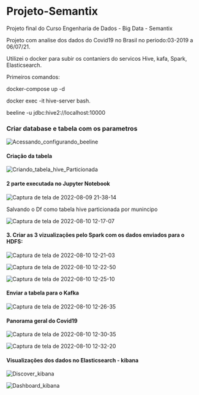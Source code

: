 # Projeto-Semantix
Projeto final do Curso Engenharia de Dados - Big Data - Semantix

Projeto com analise dos dados do Covid19 no Brasil no periodo:03-2019 a 06/07/21.

Utilizei o docker para subir os contaniers do servicos Hive, kafa, Spark, Elasticsearch. 

Primeiros comandos:

docker-compose up -d

docker exec -it hive-server bash.

beeline -u jdbc:hive2://localhost:10000

### Criar database e tabela com os parametros

![Acessando_configurando_beeline](https://user-images.githubusercontent.com/39307787/183940349-a435724d-f9ac-4735-80bb-313fe73d9a2d.png)

#### Criação da tabela 

![Criando_tabela_hive_Particionada](https://user-images.githubusercontent.com/39307787/183940685-a120b69b-d380-4f8a-8962-e3ff91dce40c.png)

#### 2 parte executada no Jupyter Notebook

    
 ![Captura de tela de 2022-08-09 21-38-14](https://user-images.githubusercontent.com/39307787/183941122-df400206-2878-47e0-8352-af4334ae8596.png)

Salvando o Df como tabela hive particionada por munincipo

![Captura de tela de 2022-08-10 12-17-07](https://user-images.githubusercontent.com/39307787/183942020-dd75f27b-2a18-4f55-a8f2-6e64881437f3.png)

#### 3. Criar as 3 vizualizações pelo Spark com os dados enviados para o HDFS:

![Captura de tela de 2022-08-10 12-21-03](https://user-images.githubusercontent.com/39307787/183942898-451d46fe-eab7-419d-8f59-61b385640bae.png)

![Captura de tela de 2022-08-10 12-22-50](https://user-images.githubusercontent.com/39307787/183943263-3e63e340-0055-4d61-99fb-438285c7cd45.png)

![Captura de tela de 2022-08-10 12-25-10](https://user-images.githubusercontent.com/39307787/183943871-fabcf47b-b32a-42a2-a030-2e2fd77a252c.png)

 #### Enviar a tabela para o Kafka
 
![Captura de tela de 2022-08-10 12-26-35](https://user-images.githubusercontent.com/39307787/183944155-abc1e91e-6067-4988-b1ef-151a2dc11286.png)

#### Panorama geral do Covid19

![Captura de tela de 2022-08-10 12-30-35](https://user-images.githubusercontent.com/39307787/183945722-8ba48c0e-9d58-43cb-a1bc-6e17edb821af.png)

![Captura de tela de 2022-08-10 12-32-20](https://user-images.githubusercontent.com/39307787/183945511-bf786db2-59c0-4adb-8b1b-4b09763a13d7.png)

#### Visualizações dos dados no Elasticsearch - kibana

![Discover_kibana](https://user-images.githubusercontent.com/39307787/183946320-d9358ebb-1f81-4332-b88a-c5e419fb35b3.png)

![Dashboard_kibana](https://user-images.githubusercontent.com/39307787/183946435-396b863f-3a13-45a8-96e6-fe2ca72ab128.png)























